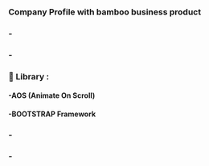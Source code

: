 ### Company Profile with bamboo business product
### -
### -
### 📘 Library :
#### -AOS (Animate On Scroll)
#### -BOOTSTRAP Framework
### -
### -
